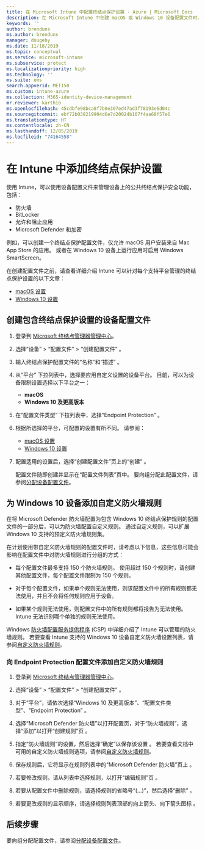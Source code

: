 ```yaml
---
title: 在 Microsoft Intune 中配置终结点保护设置 - Azure | Microsoft Docs
description: 在 Microsoft Intune 中创建 macOS 或 Windows 10 设备配置文件时，创建终结点保护设置。
keywords: ''
author: brenduns
ms.author: brenduns
manager: dougeby
ms.date: 11/18/2019
ms.topic: conceptual
ms.service: microsoft-intune
ms.subservice: protect
ms.localizationpriority: high
ms.technology: ''
ms.suite: ems
search.appverid: MET150
ms.custom: intune-azure
ms.collection: M365-identity-device-management
mr.reviewer: karthib
ms.openlocfilehash: 45cdbfe98bca8f7b0e307ed47ad3f78193e6d04c
ms.sourcegitcommit: ebf72b038219904d6e7d20024b107f4aa68f57e6
ms.translationtype: HT
ms.contentlocale: zh-CN
ms.lasthandoff: 12/05/2019
ms.locfileid: "74164558"
---
```

# <a name="add-endpoint-protection-settings-in-intune"></a>在 Intune 中添加终结点保护设置

使用 Intune，可以使用设备配置文件来管理设备上的公共终结点保护安全功能，包括：

- 防火墙
- BitLocker
- 允许和阻止应用
- Microsoft Defender 和加密

例如，可以创建一个终结点保护配置文件，仅允许 macOS 用户安装来自 Mac App Store 的应用。 或者在 Windows 10 设备上运行应用时启用 Windows SmartScreen。

在创建配置文件之前，请查看详细介绍 Intune 可以针对每个支持平台管理的终结点保护设置的以下文章：

- [macOS 设置](endpoint-protection-macos.md)
- [Windows 10 设置](endpoint-protection-windows-10.md)

## <a name="create-a-device-profile-containing-endpoint-protection-settings"></a>创建包含终结点保护设置的设备配置文件

1. 登录到 [Microsoft 终结点管理器管理中心](https://go.microsoft.com/fwlink/?linkid=2109431)。

2. 选择“设备”   > “配置文件”   > “创建配置文件”  。

3. 输入终结点保护配置文件的“名称”和“描述”   。

4. 从“平台”  下拉列表中，选择要应用自定义设置的设备平台。 目前，可以为设备限制设置选择以下平台之一：

   - **macOS**
   - **Windows 10 及更高版本**

5. 在“配置文件类型”  下拉列表中，选择“Endpoint Protection”  。

6. 根据所选择的平台，可配置的设置有所不同。 请参阅：

   - [macOS 设置](endpoint-protection-macos.md)
   - [Windows 10 设置](endpoint-protection-windows-10.md)

7. 配置适用的设置后，选择“创建配置文件”页上的“创建”   。

   配置文件随即创建并显示在“配置文件列表”页中。 要向组分配此配置文件，请参阅[分配设备配置文件](../configuration/device-profile-assign.md)。

## <a name="add-custom-firewall-rules-for-windows-10-devices"></a>为 Windows 10 设备添加自定义防火墙规则

在将 Microsoft Defender 防火墙配置为包含 Windows 10 终结点保护规则的配置文件的一部分后，可以为防火墙配置自定义规则。 通过自定义规则，可以扩展 Windows 10 支持的预定义防火墙规则集。

在计划使用带自定义防火墙规则的配置文件时，请考虑以下信息，这些信息可能会影响在配置文件中对防火墙规则进行分组的方式：

- 每个配置文件最多支持 150 个防火墙规则。 使用超过 150 个规则时，请创建其他配置文件，每个配置文件限制为 150 个规则。

- 对于每个配置文件，如果单个规则无法使用，则该配置文件中的所有规则都无法使用，并且不会将任何规则应用于设备。

- 如果某个规则无法使用，则配置文件中的所有规则都将报告为无法使用。 Intune 无法识别哪个单独的规则无法使用。  

Windows [防火墙配置服务提供程序]( https://docs.microsoft.com/windows/client-management/mdm/firewall-csp) (CSP) 中详细介绍了 Intune 可以管理的防火墙规则。 若要查看 Intune 支持的 Windows 10 设备自定义防火墙设置列表，请参阅[自定义防火墙规则](endpoint-protection-windows-10.md#firewall-rules)。

### <a name="to-add-custom-firewall-rules-to-an-endpoint-protection-profile"></a>向 Endpoint Protection 配置文件添加自定义防火墙规则

1. 登录到 [Microsoft 终结点管理器管理中心](https://go.microsoft.com/fwlink/?linkid=2109431)。

2. 选择“设备”   > “配置文件”   > “创建配置文件”  。

3. 对于“平台”，请依次选择“Windows 10 及更高版本”、“配置文件类型”、“Endpoint Protection”     。

4. 选择“Microsoft Defender 防火墙”以打开配置页，对于“防火墙规则”，选择“添加”以打开“创建规则”页     。

5. 指定“防火墙规则”的设置，然后选择“确定”以保存该设置  。 若要查看文档中可用的自定义防火墙规则选项，请参阅[自定义防火墙规则](endpoint-protection-windows-10.md#firewall-rules)。

6. 保存规则后，它将显示在规则列表中的“Microsoft Defender 防火墙”页上  。

7. 若要修改规则，请从列表中选择规则，以打开“编辑规则”页  。

8. 若要从配置文件中删除规则，请选择规则的省略号“(…)”，然后选择“删除”  。

9. 若要更改规则的显示顺序，请选择规则列表顶部的向上箭头、向下箭头图标  。

## <a name="next-steps"></a>后续步骤

要向组分配配置文件，请参阅[分配设备配置文件](../configuration/device-profile-assign.md)。

